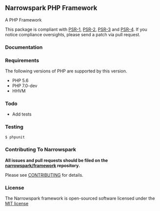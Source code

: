 ## Narrowspark PHP Framework

A PHP Framework

This package is compliant with [PSR-1], [PSR-2], [PSR-3] and [PSR-4]. If you notice compliance oversights,
please send a patch via pull request.

[PSR-0]: https://github.com/php-fig/fig-standards/blob/master/accepted/PSR-0.md
[PSR-1]: https://github.com/php-fig/fig-standards/blob/master/accepted/PSR-1-basic-coding-standard.md
[PSR-2]: https://github.com/php-fig/fig-standards/blob/master/accepted/PSR-2-coding-style-guide.md
[PSR-3]: https://github.com/php-fig/fig-standards/blob/master/accepted/PSR-3-logger-interface.md
[PSR-4]: https://github.com/php-fig/fig-standards/blob/master/accepted/PSR-4-autoloader.md

### Documentation

### Requirements

The following versions of PHP are supported by this version.

* PHP 5.6
* PHP 7.0-dev
* HHVM

### Todo

- Add tests

### Testing

``` bash
$ phpunit
```

### Contributing To Narrowspark

**All issues and pull requests should be filed on the [narrowspark/framework](http://github.com/narrowspark/framework) repository.**

Please see [CONTRIBUTING](https://github.com/narrowspark/framework/blob/master/CONTRIBUTING.md) for details.

### License

The Narrowspark framework is open-sourced software licensed under the [MIT license](http://opensource.org/licenses/MIT)